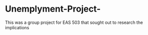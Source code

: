 # Unemplyment-Project-

This was a group project for EAS 503 that sought out to research the implications
